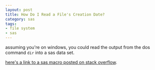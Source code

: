 ```yaml
---
layout: post
title: How Do I Read a File's Creation Date?
category: sas
tags:
- file system
- sas
---
```


assuming you're on windows, you could read the output from the dos command `dir` into a sas data set.

<!--more-->

[here's a link to a sas macro posted on stack overflow](http://stackoverflow.com/questions/1409543/using-sas-macro-to-pipe-a-list-of-filenames-from-a-windows-directory/1423573#1423573).
